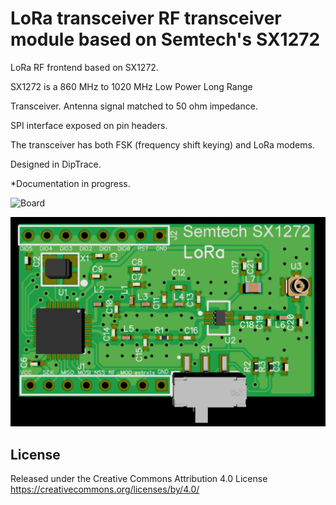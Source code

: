 # LoRa transceiver RF transceiver module based on Semtech's SX1272
LoRa RF frontend based on SX1272.

SX1272 is a 860 MHz to 1020 MHz Low Power Long Range 

Transceiver.
Antenna signal matched to 50 ohm impedance. 

SPI interface exposed on pin headers. 

The transceiver has both FSK (frequency shift keying) and LoRa modems.

Designed in DipTrace.

*Documentation in progress.

![Board](/pictures/board.gif)

![Board](/pictures/sx1272_board.jpg)

## License

Released under the Creative Commons Attribution 4.0 License
https://creativecommons.org/licenses/by/4.0/


